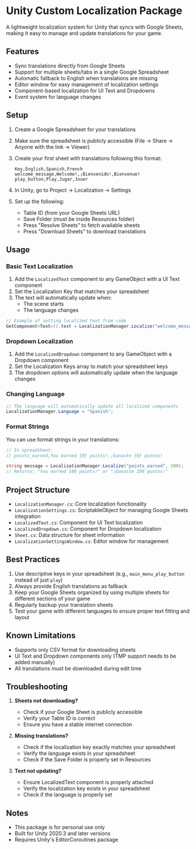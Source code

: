 # Unity Custom Localization Package

A lightweight localization system for Unity that syncs with Google Sheets, making it easy to manage and update translations for your game.

## Features

- Sync translations directly from Google Sheets
- Support for multiple sheets/tabs in a single Google Spreadsheet
- Automatic fallback to English when translations are missing
- Editor window for easy management of localization settings
- Component-based localization for UI Text and Dropdowns
- Event system for language changes

## Setup

1. Create a Google Spreadsheet for your translations
2. Make sure the spreadsheet is publicly accessible (File -> Share -> Anyone with the link -> Viewer)
3. Create your first sheet with translations following this format:
   ```
   Key,English,Spanish,French
   welcome_message,Welcome!,¡Bienvenido!,Bienvenue!
   play_button,Play,Jugar,Jouer
   ```

4. In Unity, go to Project -> Localization -> Settings
5. Set up the following:
   - Table ID (from your Google Sheets URL)
   - Save Folder (must be inside Resources folder)
   - Press "Resolve Sheets" to fetch available sheets
   - Press "Download Sheets" to download translations

## Usage

### Basic Text Localization

1. Add the `LocalizedText` component to any GameObject with a UI Text component
2. Set the Localization Key that matches your spreadsheet
3. The text will automatically update when:
   - The scene starts
   - The language changes

```csharp
// Example of setting localized text from code
GetComponent<Text>().text = LocalizationManager.Localize("welcome_message");
```

### Dropdown Localization

1. Add the `LocalizedDropdown` component to any GameObject with a Dropdown component
2. Set the Localization Keys array to match your spreadsheet keys
3. The dropdown options will automatically update when the language changes

### Changing Language

```csharp
// The language will automatically update all localized components
LocalizationManager.Language = "Spanish";
```

### Format Strings

You can use format strings in your translations:

```csharp
// In spreadsheet:
// points_earned,You earned {0} points!,¡Ganaste {0} puntos!

string message = LocalizationManager.Localize("points_earned", 100);
// Returns: "You earned 100 points!" or "¡Ganaste 100 puntos!"
```

## Project Structure

- `LocalizationManager.cs`: Core localization functionality
- `LocalizationSettings.cs`: ScriptableObject for managing Google Sheets integration
- `LocalizedText.cs`: Component for UI Text localization
- `LocalizedDropdown.cs`: Component for Dropdown localization
- `Sheet.cs`: Data structure for sheet information
- `LocalizationSettingsWindow.cs`: Editor window for management

## Best Practices

1. Use descriptive keys in your spreadsheet (e.g., `main_menu_play_button` instead of just `play`)
2. Always provide English translations as fallback
3. Keep your Google Sheets organized by using multiple sheets for different sections of your game
4. Regularly backup your translation sheets
5. Test your game with different languages to ensure proper text fitting and layout

## Known Limitations

- Supports only CSV format for downloading sheets
- UI Text and Dropdown components only (TMP support needs to be added manually)
- All translations must be downloaded during edit time

## Troubleshooting

1. **Sheets not downloading?**
   - Check if your Google Sheet is publicly accessible
   - Verify your Table ID is correct
   - Ensure you have a stable internet connection

2. **Missing translations?**
   - Check if the localization key exactly matches your spreadsheet
   - Verify the language exists in your spreadsheet
   - Check if the Save Folder is properly set in Resources

3. **Text not updating?**
   - Ensure LocalizedText component is properly attached
   - Verify the localization key exists in your spreadsheet
   - Check if the language is properly set

## Notes

- This package is for personal use only
- Built for Unity 2020.3 and later versions
- Requires Unity's EditorCoroutines package